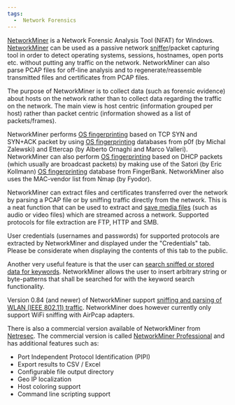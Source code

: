 ```yaml
---
tags:
  -  Network Forensics
---
```

[NetworkMiner](http://www.netresec.com/?page=NetworkMiner) is a Network
Forensic Analysis Tool (NFAT) for Windows.
[NetworkMiner](https://sourceforge.net/projects/networkminer/)
can be used as a passive network [sniffer](sniffer.md)/packet
capturing tool in order to detect operating systems, sessions,
hostnames, open ports etc. without putting any traffic on the network.
NetworkMiner can also parse PCAP files for off-line analysis and to
regenerate/reassemble transmitted files and certificates from PCAP
files.

The purpose of NetworkMiner is to collect data (such as forensic
evidence) about hosts on the network rather than to collect data
regarding the traffic on the network. The main view is host centric
(information grouped per host) rather than packet centric (information
showed as a list of packets/frames).

NetworkMiner performs [OS fingerprinting](os_fingerprinting.md)
based on TCP SYN and SYN+ACK packet by using [OS
fingerprinting](os_fingerprinting.md) databases from p0f (by
Michal Zalewski) and Ettercap (by Alberto Ornaghi and Marco Valleri).
NetworkMiner can also perform [OS
fingerprinting](os_fingerprinting.md) based on DHCP packets
(which usually are broadcast packets) by making use of the Satori (by
Eric Kollmann) [OS fingerprinting](os_fingerprinting.md)
database from FingerBank. NetworkMiner also uses the MAC-vendor list
from Nmap (by Fyodor).

NetworkMiner can extract files and certificates transferred over the
network by parsing a PCAP file or by sniffing traffic directly from the
network. This is a neat function that can be used to extract and [save
media
files](https://sourceforge.net/projects/networkminer/)
(such as audio or video files) which are streamed across a network.
Supported protocols for file extraction are FTP, HTTP and SMB.

User credentials (usernames and passwords) for supported protocols are
extracted by NetworkMiner and displayed under the "Credentials" tab.
Please be considerate when displaying the contents of this tab to the
public.

Another very useful feature is that the user can [search sniffed or
stored data for
keywords](https://sourceforge.net/projects/networkminer/).
NetworkMiner allows the user to insert arbitrary string or byte-patterns
that shall be searched for with the keyword search functionality.

Version 0.84 (and newer) of NetworkMiner support [sniffing and parsing
of WLAN (IEEE 802.11)
traffic](https://sourceforge.net/projects/networkminer/).
NetworkMiner does however currently only support WiFi sniffing with
AirPcap adapters.

There is also a commercial version available of NetworkMiner from
[Netresec](http://www.netresec.com/). The commercial version is called
[NetworkMiner Professional](http://www.netresec.com/?page=NetworkMiner)
and has additional features such as:

- Port Independent Protocol Identification (PIPI)
- Export results to CSV / Excel
- Configurable file output directory
- Geo IP localization
- Host coloring support
- Command line scripting support

